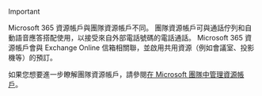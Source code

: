 > [!IMPORTANT]
> Microsoft 365 資源帳戶與團隊資源帳戶不同。 團隊資源帳戶可與通話佇列和自動語音應答搭配使用，以接受來自外部電話號碼的電話通話。 Microsoft 365 資源帳戶會與 Exchange Online 信箱相關聯，並啟用共用資源（例如會議室、投影機等）的預訂。
>
> 如果您想要進一步瞭解團隊資源帳戶，請參閱[在 Microsoft 團隊中管理資源帳戶](../manage-resource-accounts.md)。
